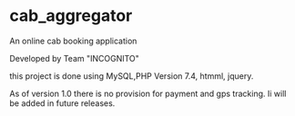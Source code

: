 # cab_aggregator
An online cab booking application

Developed by Team "INCOGNITO"


this project is done using MySQL,PHP Version 7.4, htmml, jquery.


As of version 1.0 there is no provision for payment and gps tracking.  Ii will be added in future releases.
